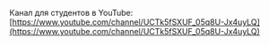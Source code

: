 Канал для студентов в YouTube: [https://www.youtube.com/channel/UCTk5fSXUF_05q8U-Jx4uyLQ](https://www.youtube.com/channel/UCTk5fSXUF_05q8U-Jx4uyLQ)
